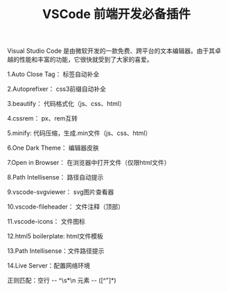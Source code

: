 ﻿---
title: VSCode 前端开发必备插件
categories: tools
tags: [IDE]
---

Visual Studio Code 是由微软开发的一款免费、跨平台的文本编辑器。由于其卓越的性能和丰富的功能，它很快就受到了大家的喜爱。

1.Auto Close Tag： 标签自动补全

2.Autoprefixer： css3前缀自动补全

3.beautify： 代码格式化（js、css、html）

4.cssrem： px、rem互转

5.minify:  代码压缩，生成.min文件（js、css、html）

6.One Dark Theme： 编辑器皮肤

7.Open in Browser： 在浏览器中打开文件（仅限html文件）

8.Path Intellisense： 路径自动提示

9.vscode-svgviewer： svg图片查看器

10.vscode-fileheader： 文件注释（顶部）

11.vscode-icons： 文件图标

12.html5 boilerplate: html文件模板

13.Path Intellisense：文件路径提示

14.Live Server：配置网络环境

正则匹配：空行 -- ^\s*\n     元素 -- ([^"]*)